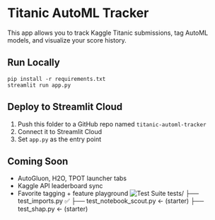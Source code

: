
# Titanic AutoML Tracker

This app allows you to track Kaggle Titanic submissions, tag AutoML models, and visualize your score history.

## Run Locally
```
pip install -r requirements.txt
streamlit run app.py
```

## Deploy to Streamlit Cloud
1. Push this folder to a GitHub repo named `titanic-automl-tracker`
2. Connect it to Streamlit Cloud
3. Set `app.py` as the entry point

## Coming Soon
- AutoGluon, H2O, TPOT launcher tabs
- Kaggle API leaderboard sync
- Favorite tagging + feature playground
![Test Suite](https://github.com/your-user/your-repo/actions/workflows/test.yml/badge.svg)
tests/
  ├── test_imports.py ✅
  ├── test_notebook_scout.py  ← (starter)
  ├── test_shap.py            ← (starter)
